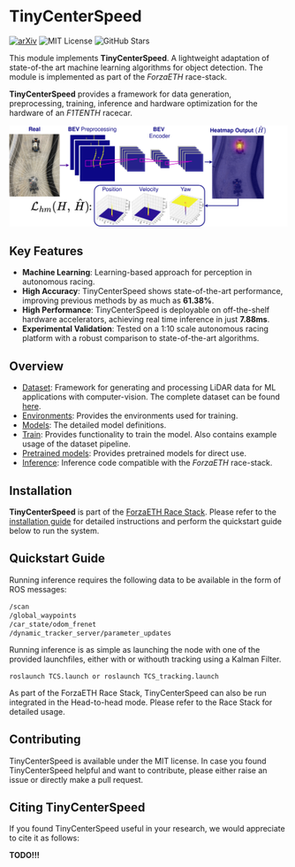 # TinyCenterSpeed
[![arXiv](https://img.shields.io/badge/arXiv-xxxx.xxxxx-b31b1b.svg)](https://arxiv.org/abs/xxxx.xxxxx)
![MIT License](https://img.shields.io/badge/license-MIT-blue.svg)
![GitHub Stars](https://img.shields.io/github/stars/username/repo.svg?style=social)


This module implements __TinyCenterSpeed__. A lightweight adaptation of state-of-the art machine learning algorithms for object detection. The module is implemented as part of the *ForzaETH* race-stack. 

__TinyCenterSpeed__ provides a framework for data generation, preprocessing, training, inference and hardware optimization for the hardware of an *F1TENTH* racecar.

<img src="./images/imageabstract.png"> 

## Key Features
- __Machine Learning__: Learning-based approach for perception in autonomous racing.
- __High Accuracy__: TinyCenterSpeed shows state-of-the-art performance, improving previous methods by as much as __61.38%__.
- __High Performance__: TinyCenterSpeed is deployable on off-the-shelf hardware accelerators, achieving real time inference in just __7.88ms__.
- __Experimental Validation__: Tested on a 1:10 scale autonomous racing platform with a robust comparison to state-of-the-art algorithms.

## Overview
* [Dataset](./dataset/): Framework for generating and processing LiDAR data for ML applications with computer-vision. The complete dataset can be found [here](./dataset/data/CenterSpeedDataset/).
* [Environments](./environments/): Provides the environments used for training.
* [Models](./src/models/): The detailed model definitions.
* [Train](./src/train/): Provides functionality to train the model. Also contains example usage of the dataset pipeline.
* [Pretrained models](./src/trained_models/): Provides pretrained models for direct use.
* [Inference](./src/): Inference code compatible with the *ForzaETH* race-stack.

## Installation
__TinyCenterSpeed__ is part of the [ForzaETH Race Stack](https://github.com/ForzaETH/race_stack). Please refer to the [installation guide](https://github.com/ForzaETH/race_stack/blob/main/INSTALLATION.md) for detailed instructions and perform the quickstart guide below to run the system.

## Quickstart Guide

Running inference requires the following data to be available in the form of ROS messages:

```
/scan
/global_waypoints
/car_state/odom_frenet
/dynamic_tracker_server/parameter_updates
```
Running inference is as simple as launching the node with one of the provided launchfiles, either with or withouth tracking using a Kalman Filter.
```
roslaunch TCS.launch or roslaunch TCS_tracking.launch
```

As part of the ForzaETH Race Stack, TinyCenterSpeed can also be run integrated in the Head-to-head mode.
Please refer to the Race Stack for detailed usage. 

## Contributing
TinyCenterSpeed is available under the MIT license.
In case you found TinyCenterSpeed helpful and want to contribute, please either raise an issue or directly make a pull request.

## Citing TinyCenterSpeed
If you found TinyCenterSpeed useful in your research, we would appreciate to cite it as follows:

__TODO!!!__